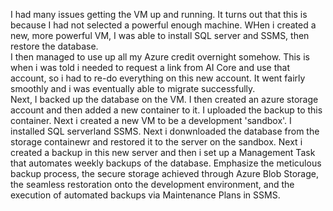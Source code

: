 I had many issues getting the VM up and running.  It turns out that this is because I had not selected a powerful enough machine.  WHen i created a new, more powerful VM, I was able to install SQL server and SSMS, then restore the database.  
I then managed to use up all my Azure credit overnight somehow.  This is when i was told i needed to request a link from AI Core and use that account, so i had to re-do everything on this new account.  It went fairly smoothly and i was eventually able to migrate successfully.  
Next, I backed up the database on the VM.  I then created an azure storage account and then added a new container to it. I uploaded the backup to this container.  Next i created a new VM to be a development 'sandbox'.  I installed SQL serverland SSMS.  Next i donwnloaded the database from the storage containewr and restored it to the server on the sandbox.  Next i created a backup in this new server and then i set up a Management Task that automates weekly backups of the  database.
Emphasize the meticulous backup process, the secure storage achieved through Azure Blob Storage, the seamless restoration onto the development environment, and the execution of automated backups via Maintenance Plans in SSMS.
